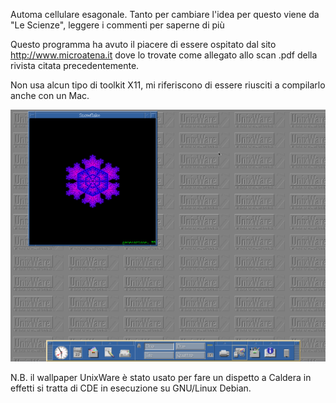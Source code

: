 Automa cellulare esagonale. Tanto per cambiare l'idea per questo
viene da "Le Scienze", leggere i commenti per saperne di più

Questo programma ha avuto il piacere di essere ospitato dal sito
http://www.microatena.it dove lo trovate come allegato allo scan
.pdf della rivista citata precedentemente.

Non usa alcun tipo di toolkit X11, mi riferiscono di essere riusciti
a compilarlo anche con un Mac.

![snowflake](https://github.com/MarcoVerpelli/Sorgenti-C/blob/master/snowflake/snowflake.png)

N.B. il wallpaper UnixWare è stato usato per fare un dispetto a Caldera
in effetti si tratta di CDE in esecuzione su GNU/Linux Debian.
